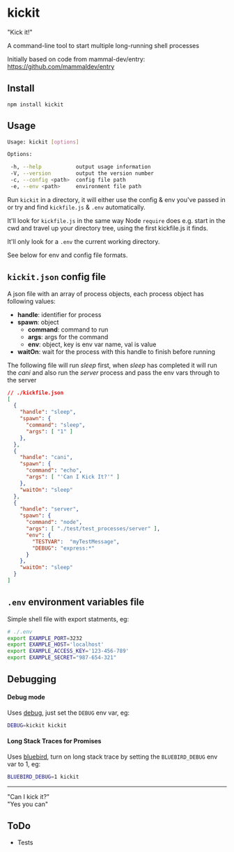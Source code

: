 # kickit

"Kick it!"

A command-line tool to start multiple long-running shell processes

Initially based on code from mammal-dev/entry: https://github.com/mammaldev/entry

## Install

    npm install kickit


## Usage

```sh
Usage: kickit [options]

Options:

 -h, --help           output usage information
 -V, --version        output the version number
 -c, --config <path>  config file path
 -e, --env <path>     environment file path
```

Run `kickit` in a directory, it will either use the config & env you've passed in or try and find `kickfile.js` & `.env` automatically.

It'll look for `kickfile.js` in the same way Node `require` does e.g. start in the cwd and travel up your directory tree, using the first kickfile.js it finds. 

It'll only look for a `.env` the current working directory. 

See below for env and config file formats.

## `kickit.json` config file 

A json file with an array of process objects, each process object has following values:

* __handle__: identifier for process
* __spawn__:  object  
  * __command__:  command to run  
  * __args__:     args for the command  
  * __env__:      object, key is env var name, val is value  
* __waitOn__: wait for the process with this handle to finish before running

The following file will run _sleep_ first, when _sleep_ has completed it will run the _cani_ and also run the _server_ process and pass the env vars through to the server

```json
// ./kickfile.json
[
  {
    "handle": "sleep",
    "spawn": {
      "command": "sleep",
      "args": [ "1" ]
    },
  },
  {
    "handle": "cani",
    "spawn": {
      "command": "echo",
      "args": [ "'Can I Kick It?'" ]
    },
    "waitOn": "sleep"
  },
  {
    "handle": "server",
    "spawn": {
      "command": "node",
      "args": [ "./test/test_processes/server" ],
      "env": {
        "TESTVAR":  "myTestMessage",
        "DEBUG": "express:*"
      }
    },
    "waitOn": "sleep"
  }
]
```


## `.env` environment variables file

Simple shell file with export statments, eg:

```sh
# ./.env
export EXAMPLE_PORT=3232
export EXAMPLE_HOST='localhost'
export EXAMPLE_ACCESS_KEY='123-456-789'
export EXAMPLE_SECRET="987-654-321"
```

## Debugging

#### Debug mode

Uses [debug](https://github.com/visionmedia/debug), just set the `DEBUG` env var, eg:

```sh
DEBUG=kickit kickit
```

#### Long Stack Traces for Promises

Uses [bluebird](https://github.com/petkaantonov/bluebird), turn on long stack trace by setting the `BLUEBIRD_DEBUG` env var to 1, eg:

```sh
BLUEBIRD_DEBUG=1 kickit
```

---

"Can I kick it?"  
"Yes you can"

## ToDo

* Tests
